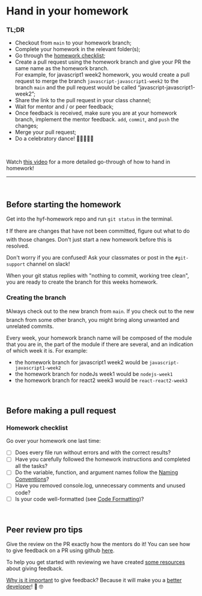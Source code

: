 # Hand in your homework

### TL;DR

- Checkout from `main` to your homework branch;
- Complete your homework in the relevant folder(s);
- Go through the [homework checklist](#homework-checklist);
- Create a pull request using the homework branch and give your PR the same name as the homework branch. <br/>
  For example, for javascript1 week2 homework, you would create a pull request to merge the branch `javascript-javascript1-week2` to the branch `main` and the pull request would be called “javascript-javascript1-week2”;
- Share the link to the pull request in your class channel;
- Wait for mentor and / or peer feedback;
- Once feedback is received, make sure you are at your homework branch, implement the mentor feedback. `add`, `commit`, and `push` the changes;
- Merge your pull request;
- Do a celebratory dance! 💃🏻🕺🏽🎉

<br/>

Watch [this video](https://www.youtube.com/watch?v=JcT4wmK1VcA) for a more detailed go-through of how to hand in homework!

<hr>
<br/>

## Before starting the homework

Get into the hyf-homework repo and run `git status` in the terminal.

❗ If there are changes that have not been committed, figure out what to do with those changes. Don't just start a new homework before this is resolved.

Don't worry if you are confused! Ask your classmates or post in the `#git-support` channel on slack!

When your git status replies with "nothing to commit, working tree clean", you are ready to create the branch for this weeks homework.

### Creating the branch

❗Always check out to the new branch from `main`. If you check out to the new branch from some other branch, you might bring along unwanted and unrelated commits.

Every week, your homework branch name will be composed of the module that you are in, the part of the module if there are several, and an indication of which week it is. For example:

- the homework branch for javascript1 week2 would be `javascript-javascript1-week2`
- the homework branch for nodeJs week1 would be `nodejs-week1`
- the homework branch for react2 week3 would be `react-react2-week3`

<br/>

## Before making a pull request

### Homework checklist

Go over your homework one last time:

- [ ] Does every file run without errors and with the correct results?
- [ ] Have you carefully followed the homework instructions and completed all the tasks?
- [ ] Do the variable, function, and argument names follow the [Naming Conventions](https://github.com/HackYourFuture/fundamentals/blob/master/fundamentals/naming_conventions.md)?
- [ ] Have you removed console.log, unnecessary comments and unused code?
- [ ] Is your code well-formatted (see [Code Formatting](https://github.com/HackYourFuture/fundamentals/blob/master/fundamentals/code_formatting.md))?

<br/>

## Peer review pro tips

Give the review on the PR exactly how the mentors do it! You can see how to give feedback on a PR using github [here](https://docs.github.com/en/github/collaborating-with-issues-and-pull-requests/commenting-on-a-pull-request).

To help you get started with reviewing we have created [some resources](https://github.com/HackYourFuture-CPH/curriculum/tree/main/review) about giving feedback.

[Why is it important](https://www.brightspot.com/blog/developer-life-5-reasons-why-the-code-review-process-is-critical-for-developers) to give feedback? Because it will make you a [better developer](https://www.sitepoint.com/the-importance-of-code-reviews/)! 💪 🤓
